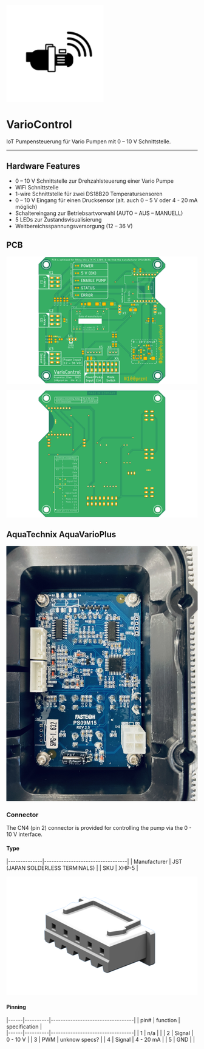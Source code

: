 <img src="docu/icon_pumpe_RZ.svg" alt="Temp2IoT wiring" width="256" height="256" />

# VarioControl
IoT Pumpensteuerung für Vario Pumpen mit 0 – 10 V Schnittstelle.

------------

## Hardware Features

+ 0 – 10 V Schnittstelle zur Drehzahlsteuerung einer Vario Pumpe
+ WiFi Schnittstelle
+ 1-wire Schnittstelle für zwei DS18B20 Temperatursensoren
+ 0 – 10 V Eingang für einen Drucksensor (alt. auch 0 – 5 V oder 4 - 20 mA möglich)
+ Schaltereingang zur Betriebsartvorwahl (AUTO – AUS – MANUELL)
+ 5 LEDs zur Zustandsvisualisierung
+ Weitbereichsspannungsversorgung (12 – 36 V)


## PCB

![VarioControl PCB TopView v1.1](hardware/VarioController/VarioControl_PCB_TopView_Green_v1.1.png)


![VarioControl PCB BottomView v1.1](hardware/VarioController/VarioControl_PCB_BottomView_Green_v1.1.png)


## AquaTechnix AquaVarioPlus

![AquaVarioPlus Display PCB](docu/AquaTechnix_AquaVarioPlus_PCB.jpg)

### Connector
The CN4 (pin 2) connector is provided for controlling the pump via the 0 - 10 V interface. 

#### Type
|--------------|----------------------------------|
| Manufacturer | JST (JAPAN SOLDERLESS TERMINALS) |
| SKU          | XHP-5                            |

![JST XHP-5.png](docu/JST-XHP-5-1024x634.png)

#### Pinning

|------|----------|----------------------------------|
| pin# | function | specification                    |     
|------|----------|----------------------------------|
| 1    | n/a      |                                  |
| 2    | Signal   | 0 - 10 V                         |
| 3    | PWM      | unknow specs?                    |
| 4    | Signal   | 4 - 20 mA                        |
| 5    | GND      |                                  |

